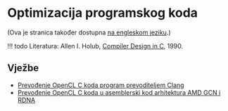 # Optimizacija programskog koda

(Ova je stranica također dostupna [na engleskom jeziku](../../../en/teaching/courses/CO.md).)

!!! todo
    Literatura: Allen I. Holub, [Compiler Design in C](https://holub.com/compiler/), 1990.

## Vježbe

- [Prevođenje OpenCL C koda program prevoditeljem Clang](../materijali/llvm-frontend-clang-opencl-c.md)
- [Prevođenje OpenCL C koda u asemblerski kod arhitektura AMD GCN i RDNA](../materijali/llvm-backend-amdgpu.md)
